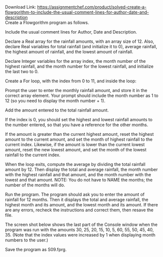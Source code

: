 Download Link: https://assignmentchef.com/product/solved-create-a-flowgorithm-to-include-the-usual-comment-lines-for-author-date-and-description
<br>
Create a Flowgorithm program as follows.

Include the usual comment lines for Author, Date and Description.

Declare a Real array for the rainfall amounts, with an array size of 12. Also, declare Real variables for total rainfall (and initialize it to 0), average rainfall, the highest amount of rainfall, and the lowest amount of rainfall.

Declare Integer variables for the array index, the month number of the highest rainfall, and the month number for the lowest rainfall, and initialize the last two to 0.

Create a For loop, with the index from 0 to 11, and inside the loop:

Prompt the user to enter the monthly rainfall amount, and store it in the correct array element. Your prompt should include the month number as 1 to 12 (so you need to display the month number + 1).

Add the amount entered to the total rainfall amount.

If the index is 0, you should set the highest and lowest rainfall amounts to the number entered, so that you have a reference for the other months.

If the amount is greater than the current highest amount, reset the highest amount to the current amount, and set the month of highest rainfall to the current index. Likewise, if the amount is lower than the current lowest amount, reset the new lowest amount, and set the month of the lowest rainfall to the current index.

When the loop exits, compute the average by dividing the total rainfall amount by 12. Then display the total and average rainfall, the month number with the highest rainfall and that amount, and the month number with the lowest and that amount. NOTE: You do not have to NAME the months; the number of the months will do.

Run the program. The program should ask you to enter the amount of rainfall for 12 months. Then it displays the total and average rainfall, the highest month and its amount, and the lowest month and its amount. If there are any errors, recheck the instructions and correct them, then resave the file.

The screen shot below shows the last part of the Console window when the program was run with the amounts 30, 25, 20, 15, 10, 5, 60, 55, 50, 45, 40, 35. (Note that the index values were increased by 1 when displaying month numbers to the user.)

Save the program as S09.fprg.